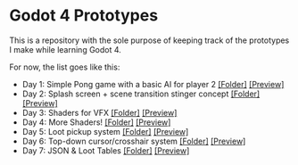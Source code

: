 
# Godot 4 Prototypes

This is a repository with the sole purpose of keeping track of the prototypes I make while learning Godot 4.

For now, the list goes like this:

- Day 1: Simple Pong game with a basic AI for player 2 [\[Folder\]](https://github.com/Rikaisan/Godot-prototypes/tree/main/pong) [\[Preview\]](https://twitter.com/i/status/1659422076158062592)
- Day 2: Splash screen + scene transition stinger concept [\[Folder\]](https://github.com/Rikaisan/Godot-prototypes/tree/main/splash-and-stinger) [\[Preview\]](https://twitter.com/i/status/1659769468883554304)
- Day 3: Shaders for VFX [\[Folder\]](https://github.com/Rikaisan/Godot-prototypes/tree/main/vfx-and-shaders) [\[Preview\]](https://twitter.com/i/status/1660121394473054210)
- Day 4: More Shaders! [\[Folder\]](https://github.com/Rikaisan/Godot-prototypes/tree/main/vfx-and-shaders) [\[Preview\]](https://twitter.com/i/status/1660474979534753799)
- Day 5: Loot pickup system [\[Folder\]](https://github.com/Rikaisan/Godot-prototypes/tree/main/loot-pickup) [\[Preview\]](https://twitter.com/i/status/1660850737478344707)
- Day 6: Top-down cursor/crosshair system [\[Folder\]](https://github.com/Rikaisan/Godot-prototypes/tree/main/topdown-cursor) [\[Preview\]](https://twitter.com/i/status/1661164207620988930)
- Day 7: JSON & Loot Tables [\[Folder\]](https://github.com/Rikaisan/Godot-prototypes/tree/main/json-parsing) [\[Preview\]](https://twitter.com/i/status/1661530996217462784)
